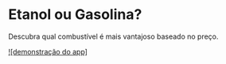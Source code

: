 # Etanol ou Gasolina?
Descubra qual combustível é mais vantajoso baseado no preço.

[![demonstração do app]](https://user-images.githubusercontent.com/43016358/140337486-91333771-4744-4878-96e5-d8a653a05804.mov)
